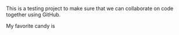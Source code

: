 This is a testing project to make sure that we can collaborate on code together using GitHub. 

My favorite candy is 